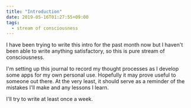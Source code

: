 ```yaml
---
title: "Introduction"
date: 2019-05-16T01:27:55+09:00
tags:
  - stream of consciousness
---
```


I have been trying to write this intro for the past month now but I haven't been able to write anything satisfactory, so this is pure stream of consciousness.

I'm setting up this journal to record my thought processes as I develop some apps for my own personal use. Hopefully it may prove useful to someone out there. At the very least, it should serve as a reminder of the mistakes I'll make and any lessons I learn.

I'll try to write at least once a week.
